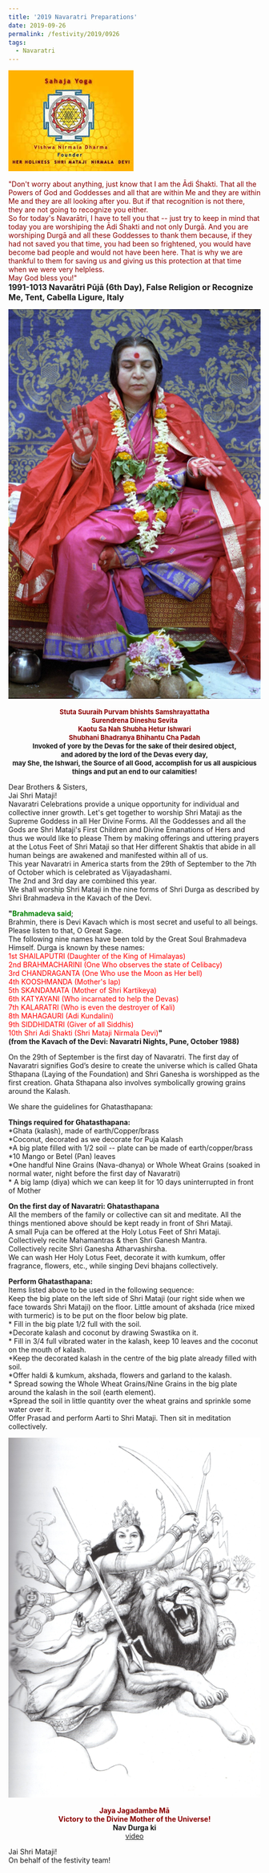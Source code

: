 ```yaml
---
title: '2019 Navaratri Preparations'
date: 2019-09-26
permalink: /festivity/2019/0926
tags:
  - Navaratri
---
```


![PICTURE 1](/images/image1.png)

<p>
<font color="DarkRed">"Don't worry about anything, just know that I am the Ādi Śhakti. That all the Powers of God and Goddesses and all that are within Me and they are within Me and they are all looking after you. But if that recognition is not there, they are not going to recognize you either.<br>
So for today's Navarātri, I have to tell you that -- just try to keep in mind that today you are worshiping the Ādi Śhakti and not only Durgā. And you are worshiping Durgā and all these Goddesses to thank them because, if they had not saved you that time, you had been so frightened, you would have become bad people and would not have been here. That is why we are thankful to them for saving us and giving us this protection at that time when we were very helpless.<br>
May God bless you!"</font><br>
<font size="+0"><b>1991-1013 Navarātri Pūjā (6th Day), False Religion or Recognize Me, Tent, Cabella Ligure, Italy</b></font>
</p>

<div style="text-align: center"><img src="/images/image162.png" /></div>

<p style="text-align:center;">
<font size="-1"><font color="DarkRed"><b>Stuta Suuraih Purvam bhishts Samshrayattatha<br>
Surendrena Dineshu Sevita<br>
Kaotu Sa Nah Shubha Hetur Ishwari<br>
Shubhani Bhadranya Bhihantu Cha Padah</b></font></font><br>
<font size="-1"><b>Invoked of yore by the Devas for the sake of their desired object,<br>
and adored by the lord of the Devas every day,<br>
may She, the Ishwari, the Source of all Good, accomplish for us all auspicious things and put an end to our calamities!</b></font><br>
</p>

<p style="text-align:left;">
Dear Brothers & Sisters,<br>
Jai Shri Mataji!<br>
Navaratri Celebrations provide a unique opportunity for individual and collective inner growth. Let's get together to worship Shri Mataji as the Supreme Goddess in all Her Divine Forms. All the Goddesses and all the Gods are Shri Mataji's First Children and Divine Emanations of Hers and thus we would like to please Them by making offerings and uttering prayers at the Lotus Feet of Shri Mataji so that Her different Shaktis that abide in all human beings are awakened and manifested within all of us.<br>
This year Navaratri in America starts from the 29th of September to the 7th of October which is celebrated as Vijayadashami.<br>
The 2nd and 3rd day are combined this year.<br>
We shall worship Shri Mataji in the nine forms of Shri Durga as described by Shri Brahmadeva in the Kavach of the Devi.<br>
</p>

<p style="text-align:left;">
<b>"</b><font color="Green"><b>Brahmadeva said</b></font>;<br>
Brahmin, there is Devi Kavach which is most secret and useful to all beings.<br>
Please listen to that, O Great Sage.<br>
The following nine names have been told by the Great Soul Brahmadeva Himself. Durga is known by these names:<br>
<font color="red">1st SHAILAPUTRI (Daughter of the King of Himalayas)<br>
2nd BRAHMACHARINI (One Who observes the state of Celibacy)<br>
3rd CHANDRAGANTA (One Who use the Moon as Her bell)<br>
4th KOOSHMANDA (Mother's lap)<br>
5th SKANDAMATA (Mother of Shri Kartikeya)<br>
6th KATYAYANI (Who incarnated to help the Devas)<br>
7th KALARATRI (Who is even the destroyer of Kali)<br>
8th MAHAGAURI (Adi Kundalini)<br>
9th SIDDHIDATRI (Giver of all Siddhis)<br>
10th Shri Adi Shakti (Shri Mataji Nirmala Devi)</font><b>"</b><br>
<b>(from the Kavach of the Devi: Navaratri Nights, Pune, October 1988)</b>
</p>	

<p style="text-align:left;">
On the 29th of September is the first day of Navaratri. The first day of Navaratri signifies God’s desire to create the universe which is called Ghata Sthapana (Laying of the Foundation) and Shri Ganesha is worshipped as the first creation. Ghata Sthapana also involves symbolically growing grains around the Kalash.
</p>	

<p style="text-align:left;">
We share the guidelines for Ghatasthapana:
</p>

<p style="text-align:left;">
<b>Things required for Ghatasthapana:</b><br>
*Ghata (kalash), made of earth/Copper/brass<br>
*Coconut, decorated as we decorate for Puja Kalash<br>
*A big plate filled with 1/2 soil -- plate can be made of earth/copper/brass<br>
*10 Mango or Betel (Pan) leaves<br>
*One handful Nine Grains (Nava-dhanya) or Whole Wheat Grains (soaked in normal water, night before the first day of Navaratri)<br>
* A big lamp (diya) which we can keep lit for 10 days uninterrupted in front of Mother
</p>

<p style="text-align:left;">
<b>On the first day of Navaratri: Ghatasthapana</b><br>
All the members of the family or collective can sit and meditate. All the things mentioned above should be kept ready in front of Shri Mataji.<br>
A small Puja can be offered at the Holy Lotus Feet of Shri Mataji.<br>
Collectively recite Mahamantras & then Shri Ganesh Mantra.<br>
Collectively recite Shri Ganesha Atharvashirsha.<br>
We can wash Her Holy Lotus Feet, decorate it with kumkum, offer fragrance, flowers, etc., while singing Devi bhajans collectively.
</p>

<p style="text-align:left;">
<b>Perform Ghatasthapana:</b><br>
Items listed above to be used in the following sequence:<br>
Keep the big plate on the left side of Shri Mataji (our right side when we face towards Shri Mataji) on the floor. Little amount of akshada (rice mixed with turmeric) is to be put on the floor below big plate.<br>
* Fill in the big plate 1/2 full with the soil.<br>
*Decorate kalash and coconut by drawing Swastika on it.<br>
* Fill in 3/4 full vibrated water in the kalash, keep 10 leaves and the coconut on the mouth of kalash.<br>
*Keep the decorated kalash in the centre of the big plate already filled with soil.<br>
*Offer haldi & kumkum, akshada, flowers and garland to the kalash.<br>
* Spread sowing the Whole Wheat Grains/Nine Grains in the big plate around the kalash in the soil (earth element).<br>
*Spread the soil in little quantity over the wheat grains and sprinkle some water over it.<br>
Offer Prasad and perform Aarti to Shri Mataji. Then sit in meditation collectively.
</p>

<div style="text-align: center"><img src="/images/image163.png" /></div>

<p style="text-align:center;">
<font color="DarkRed"><b>Jaya Jagadambe Mā<br>
Victory to the Divine Mother of the Universe!</b></font><br>  
<b>Nav Durga ki</b><br>
<a href="https://www.youtube.com/watch?v=yuxz7SjLorw">video</a>
</p>

Jai Shri Mataji!<br>
On behalf of the festivity team!